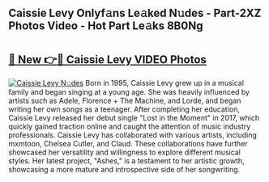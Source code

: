 ## Caissie Levy Onlyf𝚊ns Le𝚊ked N𝚞des - Part-2XZ Photos Video - Hot Part Le𝚊ks 8B0Ng

# <h2><a href="http://ab45700.deff.icu/?id=Caissie+Levy">🔗 New 👉🔴 Caissie Levy VIDEO Photos</a></h2>

[![Caissie Levy N𝚞des](https://i.imgur.com/rIISA9y.gif)](http://ab45700.deff.icu/?id=Caissie+Levy)
Born in 1995, Caissie Levy grew up in a musical family and began singing at a young age. She was heavily influenced by artists such as Adele, Florence + The Machine, and Lorde, and began writing her own songs as a teenager. After completing her education, Caissie Levy released her debut single "Lost in the Moment" in 2017, which quickly gained traction online and caught the attention of music industry professionals. Caissie Levy has collaborated with various artists, including mxmtoon, Chelsea Cutler, and Claud. These collaborations have further showcased her versatility and willingness to explore different musical styles. Her latest project, "Ashes," is a testament to her artistic growth, showcasing a more mature and introspective side of her songwriting.
